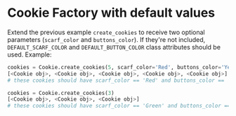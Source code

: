 # Cookie Factory with default values

Extend the previous example `create_cookies` to receive two optional parameters (`scarf_color` and `buttons_color`). If they're not included, `DEFAULT_SCARF_COLOR` and `DEFAULT_BUTTON_COLOR` class attributes should be used. Example:

```python
cookies = Cookie.create_cookies(5, scarf_color='Red', buttons_color='Yellow')
[<Cookie obj>, <Cookie obj>, <Cookie obj>, <Cookie obj>, <Cookie obj>]
# these cookies should have scarf_color == 'Red' and buttons_color == 'Yellow'

cookies = Cookie.create_cookies(3)
[<Cookie obj>, <Cookie obj>, <Cookie obj>]
# these cookies should have scarf_color == 'Green' and buttons_color == 'Blue'
```
